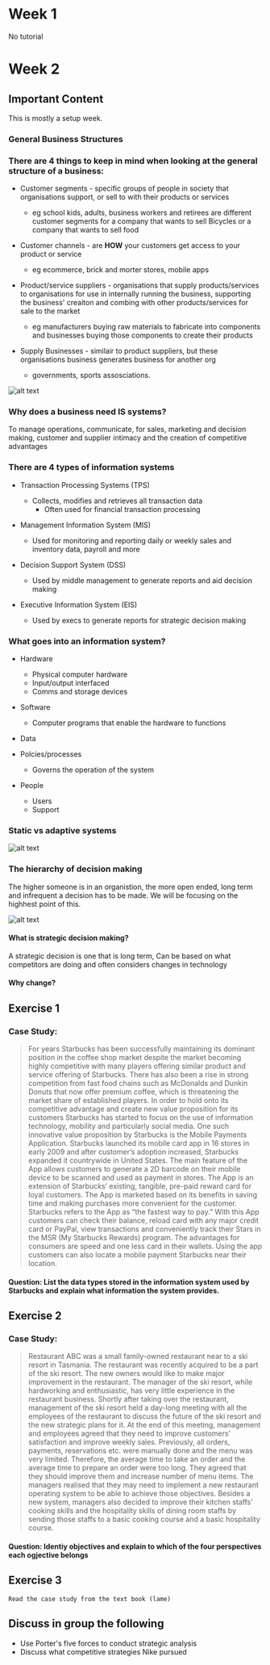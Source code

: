 

# Week 1

No tutorial

# Week 2

## Important Content

This is mostly a setup week.

### General Business Structures

### There are 4 things to keep in mind when looking at the general structure of a business:

 - Customer segments - specific groups of people in society that organisations support, or sell to with their products or services
    - eg school kids, adults, business workers and retirees are different customer segments for a company that wants to sell Bicycles or a company that wants to sell food
 
 - Customer channels - are **HOW** your customers get access to your product or service
    - eg ecommerce, brick and morter stores, mobile apps

 - Product/service suppliers - organisations that supply products/services to organisations for use in internally running the business, supporting the business' creaiton and combing with other products/services for sale to the market
    - eg manufacturers buying raw materials to fabricate into components and businesses buying those components to create their products

 - Supply Businesses - similair to product suppliers, but these organisations business generates business for another org
    - governments, sports assosciations.

![alt text](image.png)

### Why does a business need IS systems?

To manage operations, communicate, for sales, marketing and decision making, customer and supplier intimacy and the creation of competitive advantages

### There are 4 types of information systems
 
  - Transaction Processing Systems (TPS)
    - Collects, modifies and retrieves all transaction data
        - Often used for financial transaction processing

  - Management Information System (MIS)
    - Used for monitoring and reporting daily or weekly sales and inventory data, payroll and more

  - Decision Support System (DSS)
    -  Used by middle management to generate reports and aid decision making
  
  - Executive Information System (EIS)
    - Used by execs to generate reports for strategic decision making

### What goes into an information system?
 
 - Hardware
    - Physical computer hardware
    - Input/output interfaced
    - Comms and storage devices
 
 - Software
    - Computer programs that enable the hardware to functions

 - Data
 
 - Polcies/processes
    - Governs the operation of the system

 - People
    - Users
    - Support

### Static vs adaptive systems

![alt text](image-1.png)

### The hierarchy of decision making

The higher someone is in an organistion, the more open ended, long term and infrequent a decision has to be made. We will be focusing on the highhest point of this.

![alt text](image-2.png)

#### What is strategic decision making?

A strategic decision is one that is long term, Can be based on what competitors are doing and often considers changes in technology

#### Why change?



## Exercise 1

### Case Study:

>For years Starbucks has been successfully maintaining its dominant position in the coffee shop market despite the market
>becoming highly competitive with many players offering similar product and service offering of Starbucks. There has also been a
>rise in strong competition from fast food chains such as McDonalds and Dunkin Donuts that now offer premium coffee, which is
>threatening the market share of established players. In order to hold onto its competitive advantage and create new value
>proposition for its customers Starbucks has started to focus on the use of information technology, mobility and particularly social
>media. One such innovative value proposition by Starbucks is the Mobile Payments Application. Starbucks launched its mobile card
>app in 16 stores in early 2009 and after customer’s adoption increased, Starbucks expanded it countrywide in United States. The
>main feature of the App allows customers to generate a 2D barcode on their mobile device to be scanned and used as payment in
>stores. The App is an extension of Starbucks’ existing, tangible, pre-paid reward card for loyal customers. The App is marketed
>based on its benefits in saving time and making purchases more convenient for the customer. Starbucks refers to the App as “the
>fastest way to pay.” With this App customers can check their balance, reload card with any major credit card or PayPal, view
>transactions and conveniently track their Stars in the MSR (My Starbucks Rewards) program. The advantages for consumers are
>speed and one less card in their wallets. Using the app customers can also locate a mobile payment Starbucks near their location.


#### Question: List the data types stored in the information system used by Starbucks and explain what information the system provides.

## Exercise 2


### Case Study:
>Restaurant ABC was a small family-owned restaurant near to a ski resort in Tasmania. The restaurant was recently
>acquired to be a part of the ski resort. The new owners would like to make major improvement in the restaurant. The
>manager of the ski resort, while hardworking and enthusiastic, has very little experience in the restaurant business.
>Shortly after taking over the restaurant, management of the ski resort held a day-long meeting with all the employees
>of the restaurant to discuss the future of the ski resort and the new strategic plans for it. At the end of this meeting,
>management and employees agreed that they need to improve customers’ satisfaction and improve weekly sales.
>Previously, all orders, payments, reservations etc. were manually done and the menu was very limited. Therefore, the
>average time to take an order and the average time to prepare an order were too long. They agreed that they should
>improve them and increase number of menu items. The managers realised that they may need to implement a new
>restaurant operating system to be able to achieve those objectives. Besides a new system, managers also decided to
>improve their kitchen staffs’ cooking skills and the hospitality skills of dining room staffs by sending those staffs to a
>basic cooking course and a basic hospitality course.


#### Question: Identiy objectives and explain to which of the four perspectives each ogjective belongs

## Exercise 3

```
Read the case study from the text book (lame)
```

## Discuss in group the following
 - Use Porter's five forces to conduct strategic analysis
 - Discuss what competitive strategies Nike pursued